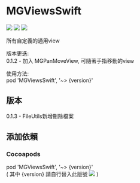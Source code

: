 # MGViewsSwift
![](https://img.shields.io/cocoapods/v/MGViewsSwift.svg?style=flat) 
![](https://img.shields.io/badge/platform-ios-lightgrey.svg) 
![](https://img.shields.io/badge/language-swift-orange.svg)  

所有自定義的通用view

版本更迭:  
0.1.2 - 加入 MGPanMoveView, 可隨著手指移動的view

使用方法:  
pod 'MGViewsSwift', '~> {version}'

## 版本  
0.1.3 - FileUtils新增刪除檔案  

## 添加依賴

### Cocoapods  
pod 'MGViewsSwift', '~> {version}'  
( 其中 {version} 請自行替入此版號 ![](https://img.shields.io/cocoapods/v/MGViewsSwift.svg?style=flat) )  
